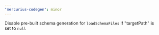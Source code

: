 ```yaml
---
'mercurius-codegen': minor
---
```


Disable pre-built schema generation for `loadSchemaFiles` if "targetPath" is set to `null`
